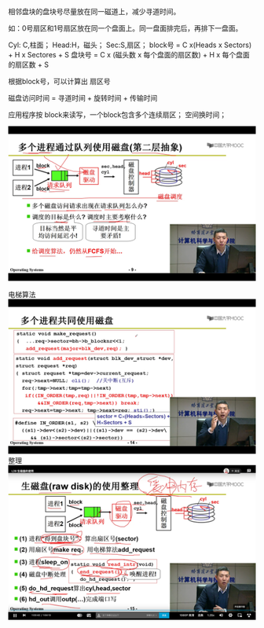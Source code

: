 相邻盘块的盘块号尽量放在同一磁道上，减少寻道时间。

如：0号扇区和1号扇区放在同一个盘面上。同一盘面排完后，再排下一盘面。

Cyl: C,柱面；
Head:H，磁头；
Sec:S,扇区；
block号 = C x(Heads x Sectors) + H x Sectores + S
盘块号 = C x (磁头数 x 每个盘面的扇区数) + H x 每个盘面的扇区数 + S

根据block号，可以计算出 扇区号

磁盘访问时间 = 寻道时间 + 旋转时间 + 传输时间

应用程序按 block来读写，一个block包含多个连续扇区； 空间换时间；

![img.png](img.png)


电梯算法
![img_1.png](img_1.png)
整理
![img_3.png](img_3.png)


